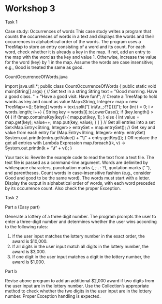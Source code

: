# Workshop 3

Task 1

Case study: Occurrences of words
This case study writes a program that counts the occurrences of words in a text and
displays the words and their occurrences in alphabetical order of the words.
The program uses a TreeMap to store an entry consisting of a word and its count. For each word, check whether it is already a key in the map. If not, add an entry to the map with the word as the key and value 1. Otherwise, increase the value for the word (key) by 1 in the map. Assume the words are case insensitive; e.g., Good is treated the same as good.

CountOccurrenceOfWords.java

import java.util.*;
public class CountOccurrenceOfWords {
public static void main(String[] args) {
// Set text in a string
String text = "Good morning. Have a good class. " +
"Have a good visit. Have fun!";
// Create a TreeMap to hold words as key and count as value
Map<String, Integer> map = new TreeMap<>();
String[] words = text.split("[ \n\t\r.,;:!?(){}]");
for (int i = 0; i < words.length; i++) {
String key = words[i].toLowerCase();
if (key.length() > 0) {
if (!map.containsKey(key)) {
map.put(key, 1);
}
else {
int value = map.get(key);
value++;
map.put(key, value);
}
}
}
// Get all entries into a set
Set<Map.Entry<String, Integer>> entrySet = map.entrySet();
// Get key and value from each entry
for (Map.Entry<String, Integer> entry: entrySet)
System.out.println(entry.getValue() + "\t" + entry.getKey());
}
OR replace the get all entries with Lambda Expression
map.foreach((k, v) -> System.out.println(k + “\t” + v));
}

Your task is:
Rewrite the example code to read the text from a text file. The text file is passed as a
command-line argument. Words are delimited by whitespace characters, punctuation marks (, ;
. : ?), quotation marks (' "), and parentheses. Count words in case-insensitive fashion (e.g.,
consider Good and good to be the same word). The words must start with a letter.
Display the output in alphabetical order of words, with each word preceded by its occurrence
count. Also check the proper Exception.


Task 2

Part a (Easy part)

Generate a lottery of a three digit number. The program prompts the user to enter a
three-digit number and determines whether the user wins according to the following
rules:
1. If the user input matches the lottery number in the exact order, the award is $10,000.
2. If all digits in the user input match all digits in the lottery number, the award is $3,000.
3. If one digit in the user input matches a digit in the lottery number, the award is $1,000.

Part b

Revise above program to add an additional $2,000 award if two digits from the user
input are in the lottery number. Use the Collection’s appropriate method to check
whether the two digits in the user input are in the lottery number. Proper Exception
handling is expected.
